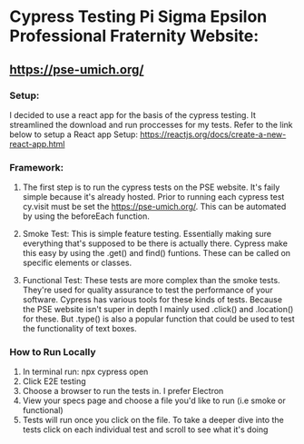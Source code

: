 # Cypress Testing Pi Sigma Epsilon Professional Fraternity Website:
## https://pse-umich.org/


### Setup:

I decided to use a react app for the basis of the cypress testing. It streamlined the download and run proccesses for my tests. Refer to the link below to setup a React app
Setup: https://reactjs.org/docs/create-a-new-react-app.html

### Framework:

1. The first step is to run the cypress tests on the PSE website. It's faily simple because it's already hosted. Prior to running each cypress test cy.visit must be set the https://pse-umich.org/. This can be automated by using the beforeEach function.

2. Smoke Test: This is simple feature testing. Essentially making sure everything that's supposed to be there is actually there. Cypress make this easy by using the .get() and find() funtions. These can be called on specific elements or classes.

3. Functional Test: These tests are more complex than the smoke tests. They're used for quality assurance to test the performance of your software. Cypress has various tools for these kinds of tests. Because the PSE website isn't super in depth I mainly used .click() and .location() for these. But .type() is also a popular function that could be used to test the functionality of text boxes.

### How to Run Locally

1. In terminal run: npx cypress open
2. Click E2E testing
3. Choose a browser to run the tests in. I prefer Electron
4. View your specs page and choose a file you'd like to run (i.e smoke or functional)
5. Tests will run once you click on the file. To take a deeper dive into the tests click on each individual test and scroll to see what it's doing

